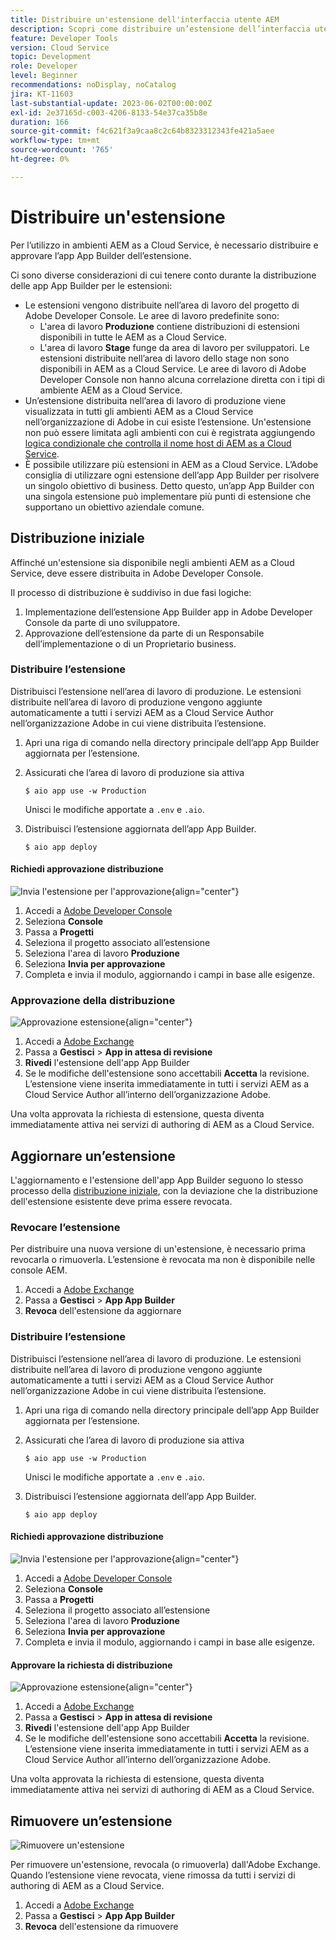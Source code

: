 ```yaml
---
title: Distribuire un'estensione dell'interfaccia utente AEM
description: Scopri come distribuire un’estensione dell’interfaccia utente dell’AEM.
feature: Developer Tools
version: Cloud Service
topic: Development
role: Developer
level: Beginner
recommendations: noDisplay, noCatalog
jira: KT-11603
last-substantial-update: 2023-06-02T00:00:00Z
exl-id: 2e37165d-c003-4206-8133-54e37ca35b8e
duration: 166
source-git-commit: f4c621f3a9caa8c2c64b8323312343fe421a5aee
workflow-type: tm+mt
source-wordcount: '765'
ht-degree: 0%

---
```


# Distribuire un&#39;estensione

Per l’utilizzo in ambienti AEM as a Cloud Service, è necessario distribuire e approvare l’app App Builder dell’estensione.

Ci sono diverse considerazioni di cui tenere conto durante la distribuzione delle app App Builder per le estensioni:

+ Le estensioni vengono distribuite nell’area di lavoro del progetto di Adobe Developer Console. Le aree di lavoro predefinite sono:
   + L&#39;area di lavoro __Produzione__ contiene distribuzioni di estensioni disponibili in tutte le AEM as a Cloud Service.
   + L&#39;area di lavoro __Stage__ funge da area di lavoro per sviluppatori. Le estensioni distribuite nell’area di lavoro dello stage non sono disponibili in AEM as a Cloud Service.
Le aree di lavoro di Adobe Developer Console non hanno alcuna correlazione diretta con i tipi di ambiente AEM as a Cloud Service.
+ Un’estensione distribuita nell’area di lavoro di produzione viene visualizzata in tutti gli ambienti AEM as a Cloud Service nell’organizzazione di Adobe in cui esiste l’estensione.
Un&#39;estensione non può essere limitata agli ambienti con cui è registrata aggiungendo [logica condizionale che controlla il nome host di AEM as a Cloud Service](https://developer.adobe.com/uix/docs/guides/publication/#enabling-extension-only-on-specific-aem-environments).
+ È possibile utilizzare più estensioni in AEM as a Cloud Service. L’Adobe consiglia di utilizzare ogni estensione dell’app App Builder per risolvere un singolo obiettivo di business. Detto questo, un’app App Builder con una singola estensione può implementare più punti di estensione che supportano un obiettivo aziendale comune.

## Distribuzione iniziale

Affinché un&#39;estensione sia disponibile negli ambienti AEM as a Cloud Service, deve essere distribuita in Adobe Developer Console.

Il processo di distribuzione è suddiviso in due fasi logiche:

1. Implementazione dell’estensione App Builder app in Adobe Developer Console da parte di uno sviluppatore.
1. Approvazione dell’estensione da parte di un Responsabile dell’implementazione o di un Proprietario business.

### Distribuire l’estensione

Distribuisci l’estensione nell’area di lavoro di produzione. Le estensioni distribuite nell’area di lavoro di produzione vengono aggiunte automaticamente a tutti i servizi AEM as a Cloud Service Author nell’organizzazione Adobe in cui viene distribuita l’estensione.

1. Apri una riga di comando nella directory principale dell’app App Builder aggiornata per l’estensione.
1. Assicurati che l’area di lavoro di produzione sia attiva

   ```shell
   $ aio app use -w Production
   ```

   Unisci le modifiche apportate a `.env` e `.aio`.

1. Distribuisci l’estensione aggiornata dell’app App Builder.

   ```shell
   $ aio app deploy
   ```

#### Richiedi approvazione distribuzione

![Invia l&#39;estensione per l&#39;approvazione](./assets/deploy/submit-for-approval.png){align="center"}

1. Accedi a [Adobe Developer Console](https://developer.adobe.com)
1. Seleziona __Console__
1. Passa a __Progetti__
1. Seleziona il progetto associato all’estensione
1. Seleziona l&#39;area di lavoro __Produzione__
1. Seleziona __Invia per approvazione__
1. Completa e invia il modulo, aggiornando i campi in base alle esigenze.

### Approvazione della distribuzione

![Approvazione estensione](./assets/deploy/adobe-exchange.png){align="center"}

1. Accedi a [Adobe Exchange](https://exchange.adobe.com/)
1. Passa a __Gestisci__ > __App in attesa di revisione__
1. __Rivedi__ l&#39;estensione dell&#39;app App Builder
1. Se le modifiche dell&#39;estensione sono accettabili __Accetta__ la revisione. L’estensione viene inserita immediatamente in tutti i servizi AEM as a Cloud Service Author all’interno dell’organizzazione Adobe.

Una volta approvata la richiesta di estensione, questa diventa immediatamente attiva nei servizi di authoring di AEM as a Cloud Service.

## Aggiornare un’estensione

L&#39;aggiornamento e l&#39;estensione dell&#39;app App Builder seguono lo stesso processo della [distribuzione iniziale](#initial-deployment), con la deviazione che la distribuzione dell&#39;estensione esistente deve prima essere revocata.

### Revocare l’estensione

Per distribuire una nuova versione di un&#39;estensione, è necessario prima revocarla o rimuoverla. L’estensione è revocata ma non è disponibile nelle console AEM.

1. Accedi a [Adobe Exchange](https://exchange.adobe.com/)
1. Passa a __Gestisci__ > __App App Builder__
1. __Revoca__ dell&#39;estensione da aggiornare

### Distribuire l’estensione

Distribuisci l’estensione nell’area di lavoro di produzione. Le estensioni distribuite nell’area di lavoro di produzione vengono aggiunte automaticamente a tutti i servizi AEM as a Cloud Service Author nell’organizzazione Adobe in cui viene distribuita l’estensione.

1. Apri una riga di comando nella directory principale dell’app App Builder aggiornata per l’estensione.
1. Assicurati che l’area di lavoro di produzione sia attiva

   ```shell
   $ aio app use -w Production
   ```

   Unisci le modifiche apportate a `.env` e `.aio`.

1. Distribuisci l’estensione aggiornata dell’app App Builder.

   ```shell
   $ aio app deploy
   ```

#### Richiedi approvazione distribuzione

![Invia l&#39;estensione per l&#39;approvazione](./assets/deploy/submit-for-approval.png){align="center"}

1. Accedi a [Adobe Developer Console](https://developer.adobe.com)
1. Seleziona __Console__
1. Passa a __Progetti__
1. Seleziona il progetto associato all’estensione
1. Seleziona l&#39;area di lavoro __Produzione__
1. Seleziona __Invia per approvazione__
1. Completa e invia il modulo, aggiornando i campi in base alle esigenze.

#### Approvare la richiesta di distribuzione

![Approvazione estensione](./assets/deploy/adobe-exchange.png){align="center"}

1. Accedi a [Adobe Exchange](https://exchange.adobe.com/)
1. Passa a __Gestisci__ > __App in attesa di revisione__
1. __Rivedi__ l&#39;estensione dell&#39;app App Builder
1. Se le modifiche dell&#39;estensione sono accettabili __Accetta__ la revisione. L’estensione viene inserita immediatamente in tutti i servizi AEM as a Cloud Service Author all’interno dell’organizzazione Adobe.

Una volta approvata la richiesta di estensione, questa diventa immediatamente attiva nei servizi di authoring di AEM as a Cloud Service.

## Rimuovere un’estensione

![Rimuovere un&#39;estensione](./assets/deploy/revoke.png)

Per rimuovere un&#39;estensione, revocala (o rimuoverla) dall&#39;Adobe Exchange. Quando l’estensione viene revocata, viene rimossa da tutti i servizi di authoring di AEM as a Cloud Service.

1. Accedi a [Adobe Exchange](https://exchange.adobe.com/)
1. Passa a __Gestisci__ > __App App Builder__
1. __Revoca__ dell&#39;estensione da rimuovere
